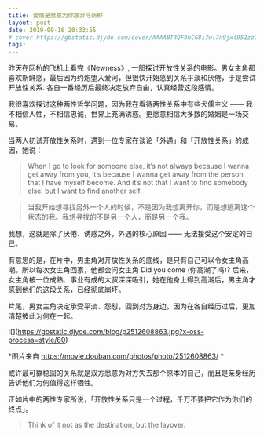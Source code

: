 ```yaml
---
title: 爱情是愿意为你放弃寻新鲜
layout: post
date: 2019-09-16 20:33:55
# cover https://gbstatic.djyde.com/cover/AAAABT4QF9hCG8i7wl7n9jxl95Zzz76F74AC0qRHECq5tVPy9EnjydEPgXZh6P5t8hppG5wd5_T51MjzuIhqVm4_eyCRVxdGNRw3bw.jpg
tags:
---
```


昨天在回杭的飞机上看完《Newness》, 一部探讨开放性关系的电影。男女主角都喜欢新鲜感，最后因为约炮堕入爱河，但很快开始感到关系平淡和厌倦，于是尝试开放性关系. 各自一番经历后最终决定放弃自由，认真经营这段感情。

我很喜欢探讨这种两性哲学问题，因为我在看待两性关系中有些犬儒主义 —— 我不相信人性，不相信忠诚，世界上充满诱惑。更愿意相信大多数的婚姻是一场交易。

当两人初试开放性关系时，遇到一位专家在谈论「外遇」和「开放性关系」的成因，她说：

> When I go to look for someone else, it’s not always because I wanna get away from you, it’s because I wanna get away from the person that I have myself become. And it’s not that I want to find somebody else, but I want to find another self.

> 当我开始想寻找另外一个人的时候，不是因为我想离开你，而是想逃离这个状态的我。我想寻找的不是另一个人，而是另一个我。

我想，这就是除了厌倦、诱惑之外，外遇的核心原因 —— 无法接受这个安定的自己。

有意思的是，在片中，男主角对开放性关系的底线，是只有自己可以令女主角高潮。所以每次女主角回家，他都会问女主角 Did you come (你高潮了吗)? 后来，女主角被一位成熟、事业有成的大叔深深吸引，她在他身上得到高潮后，男主角才感到他们的这段关系，已经彻底崩坏。

片尾，男女主角决定承受平淡、怨怼，回到对方身边。因为在各自经历过后，更加清楚彼此为何在一起。

![]\(https://gbstatic.djyde.com/blog/p2512608863.jpg?x-oss-process=style/80)

*图片来自 https://movie.douban.com/photos/photo/2512608863/ *

或许最可靠稳固的关系就是双方愿意为对方失去那个原本的自己，而且是亲身经历告诉他们为何值得这样牺牲。

正如片中的两性专家所说，「开放性关系只是一个过程，千万不要把它作为你们的终点」。

> Think of it not as the destination, but the layover.